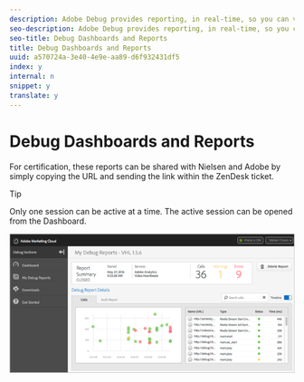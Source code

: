 ```yaml
---
description: Adobe Debug provides reporting, in real-time, so you can view both Adobe and Nielsen hits and metadata that are being sent during video playback. Each of these reports can be saved within Debug.
seo-description: Adobe Debug provides reporting, in real-time, so you can view both Adobe and Nielsen hits and metadata that are being sent during video playback. Each of these reports can be saved within Debug.
seo-title: Debug Dashboards and Reports
title: Debug Dashboards and Reports
uuid: a570724a-3e40-4e9e-aa89-d6f932431df5
index: y
internal: n
snippet: y
translate: y
---
```


# Debug Dashboards and Reports

For certification, these reports can be shared with Nielsen and Adobe by simply copying the URL and sending the link within the ZenDesk ticket.

>[!TIP]
>
>Only one session can be active at a time. The active session can be opened from the Dashboard.

<a id="fig_D0F3FFCBDEB04D03A2B522BBFA8B1B4B"></a> ![](graphics/debug-dashboard.png) 
